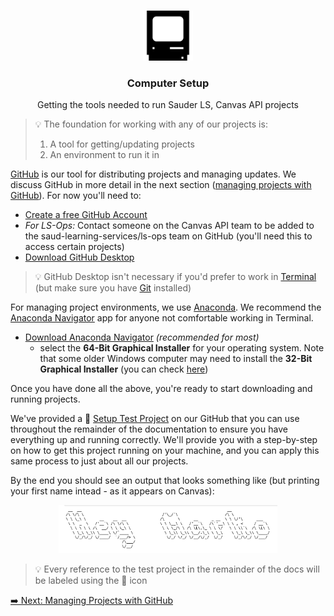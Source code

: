 <!-- PROJECT LOGO -->
<br />
<p align="center">
  <div align="center">
    <img src="../imgs/computer.png" alt="Logo" width="80" height="80">
  </div>

  <h3 align="center">Computer Setup</h3>

  <p align="center">
    Getting the tools needed to run Sauder LS, Canvas API projects
    <br />
  </p>
</p>

> 💡 The foundation for working with any of our projects is:
>
> 1.  A tool for getting/updating projects
> 2.  An environment to run it in

[GitHub](https://github.com) is our tool for distributing projects and managing updates. We discuss GitHub in more detail in the next section ([managing projects with GitHub](github-project-management.md)). For now you'll need to:

- [Create a free GitHub Account](https://github.com/join)
- _For LS-Ops:_ Contact someone on the Canvas API team to be added to the saud-learning-services/ls-ops team on GitHub (you'll need this to access certain projects)
- [Download GitHub Desktop](https://desktop.github.com)

> 💡 GitHub Desktop isn't necessary if you'd prefer to work in [Terminal](terminal-basics.md) (but make sure you have [Git](https://git-scm.com/downloads) installed)

For managing project environments, we use [Anaconda](https://www.anaconda.com). We recommend the [Anaconda Navigator](https://docs.anaconda.com/anaconda/navigator/) app for anyone not comfortable working in Terminal.

- [Download Anaconda Navigator](https://www.anaconda.com/products/individual#Downloads) _(recommended for most)_
  - select the **64-Bit Graphical Installer** for your operating system. Note that some older Windows computer may need to install the **32-Bit Graphical Installer** (you can check [here](https://support.microsoft.com/en-us/windows/32-bit-and-64-bit-windows-frequently-asked-questions-c6ca9541-8dce-4d48-0415-94a3faa2e13d))

Once you have done all the above, you're ready to start downloading and running projects.

We've provided a 🧪 [Setup Test Project](https://github.com/saud-learning-services/setup-test) on our GitHub that you can use throughout the remainder of the documentation to ensure you have everything up and running correctly. We'll provide you with a step-by-step on how to get this project running on your machine, and you can apply this same process to just about all our projects.

By the end you should see an output that looks something like (but printing your first name intead - as it appears on Canvas):

<div align="center">
    <img src="../imgs/test-output.png" alt="Logo" width="350">
</div>

> 💡 Every reference to the test project in the remainder of the docs will be labeled using the 🧪 icon

[➡️ Next: Managing Projects with GitHub](github-project-management.md)

